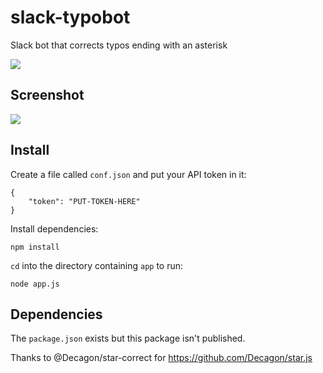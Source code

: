 # slack-typobot

Slack bot that corrects typos ending with an asterisk

<a href="https://azuredeploy.net/" target="_blank"><img src="http://azuredeploy.net/deploybutton.png"/></a>

## Screenshot

![](http://i.imgur.com/1YWEUOS.gif)

## Install

Create a file called `conf.json` and put your API token in it:

    {
        "token": "PUT-TOKEN-HERE"
    }

Install dependencies:

    npm install

`cd` into the directory containing `app` to run:

    node app.js

## Dependencies

The `package.json` exists but this package isn't published.

Thanks to @Decagon/star-correct for https://github.com/Decagon/star.js